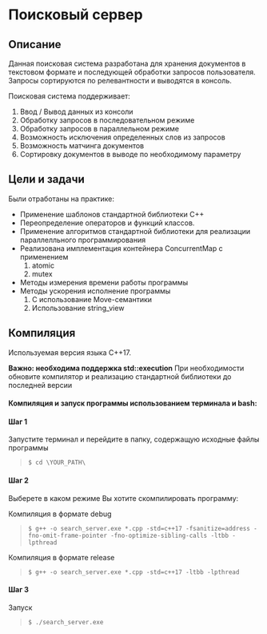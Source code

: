 # Поисковый сервер

## Описание

Данная поисковая система разработана для хранения документов в текстовом формате и последующей обработки запросов пользователя.
Запросы сортируются по релевантности и выводятся в консоль.

Поисковая система поддерживает:
1. Ввод / Вывод данных из консоли
2. Обработку запросов в последовательном режиме
3. Обработку запросов в параллельном режиме
4. Возможность исключения определенных слов из запросов
5. Возможность матчинга документов
6. Сортировку документов в выводе по необходимому параметру

## Цели и задачи 

Были отработаны на практике:
- Применение шаблонов стандартной библиотеки C++
- Переопределение операторов и функций классов.
- Применение алгоритмов стандартной библиотеки для реализации параллелльного программирования
- Реализована имплементация контейнера ConcurrentMap c применением
  1. atomic
  2. mutex
- Методы измерения времени работы программы
- Методы ускорения исполнение программы
  1. С использование Move-семантики
  2. Использование string_view

## Компиляция

Используемая версия языка C++17.

**Важно: необходима поддержка std::execution**
При необходимости обновите компилятор и реализацию стандартной библиотеки до последней версии

#### Компиляция и запуск программы использованием терминала и bash:

#### Шаг 1

Запустите терминал и перейдите в папку, содержащую исходные файлы программы

> `$ cd \YOUR_PATH\`

#### Шаг 2

Выберете в каком режиме Вы хотите скомпилировать программу:

Компиляция в формате debug

> `$ g++ -o search_server.exe *.cpp -std=c++17 -fsanitize=address -fno-omit-frame-pointer -fno-optimize-sibling-calls -ltbb -lpthread`

Компиляция в формате release

> `$ g++ -o search_server.exe *.cpp -std=c++17 -ltbb -lpthread`

#### Шаг 3

Запуск

> `$ ./search_server.exe`


